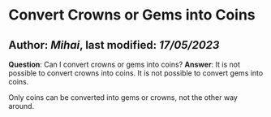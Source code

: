 ﻿# Convert Crowns or Gems into Coins

Author: *Mihai*, last modified: _17/05/2023_
---

**Question**: Can I convert crowns or gems into coins?
**Answer**: It is not possible to convert crowns into coins. It is not possible to convert gems into coins.

Only coins can be converted into gems or crowns, not the other way around.